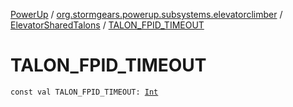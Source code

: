 [PowerUp](../../index.md) / [org.stormgears.powerup.subsystems.elevatorclimber](../index.md) / [ElevatorSharedTalons](index.md) / [TALON_FPID_TIMEOUT](./-t-a-l-o-n_-f-p-i-d_-t-i-m-e-o-u-t.md)

# TALON_FPID_TIMEOUT

`const val TALON_FPID_TIMEOUT: `[`Int`](https://kotlinlang.org/api/latest/jvm/stdlib/kotlin/-int/index.html)